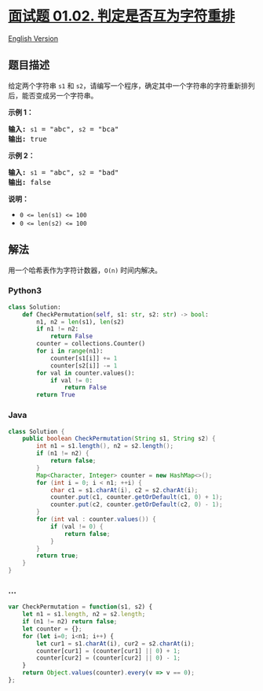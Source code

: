 # [面试题 01.02. 判定是否互为字符重排](https://leetcode-cn.com/problems/check-permutation-lcci)

[English Version](/lcci/01.02.Check%20Permutation/README_EN.md)

## 题目描述

<!-- 这里写题目描述 -->
<p>给定两个字符串 <code>s1</code> 和 <code>s2</code>，请编写一个程序，确定其中一个字符串的字符重新排列后，能否变成另一个字符串。</p>

<p><strong>示例 1：</strong></p>

<pre><strong>输入:</strong> <code>s1</code> = &quot;abc&quot;, <code>s2</code> = &quot;bca&quot;
<strong>输出:</strong> true 
</pre>

<p><strong>示例 2：</strong></p>

<pre><strong>输入:</strong> <code>s1</code> = &quot;abc&quot;, <code>s2</code> = &quot;bad&quot;
<strong>输出:</strong> false
</pre>

<p><strong>说明：</strong></p>

<ul>
	<li><code>0 &lt;= len(s1) &lt;= 100 </code></li>
	<li><code>0 &lt;= len(s2) &lt;= 100 </code></li>
</ul>

## 解法

<!-- 这里可写通用的实现逻辑 -->

用一个哈希表作为字符计数器，`O(n)` 时间内解决。

<!-- tabs:start -->

### **Python3**

<!-- 这里可写当前语言的特殊实现逻辑 -->

```python
class Solution:
    def CheckPermutation(self, s1: str, s2: str) -> bool:
        n1, n2 = len(s1), len(s2)
        if n1 != n2:
            return False
        counter = collections.Counter()
        for i in range(n1):
            counter[s1[i]] += 1
            counter[s2[i]] -= 1
        for val in counter.values():
            if val != 0:
                return False
        return True
```

### **Java**

<!-- 这里可写当前语言的特殊实现逻辑 -->

```java
class Solution {
    public boolean CheckPermutation(String s1, String s2) {
        int n1 = s1.length(), n2 = s2.length();
        if (n1 != n2) {
            return false;
        }
        Map<Character, Integer> counter = new HashMap<>();
        for (int i = 0; i < n1; ++i) {
            char c1 = s1.charAt(i), c2 = s2.charAt(i);
            counter.put(c1, counter.getOrDefault(c1, 0) + 1);
            counter.put(c2, counter.getOrDefault(c2, 0) - 1);
        }
        for (int val : counter.values()) {
            if (val != 0) {
                return false;
            }
        }
        return true;
    }
}
```

### **...**

```javascript
var CheckPermutation = function(s1, s2) {
    let n1 = s1.length, n2 = s2.length;
    if (n1 != n2) return false;
    let counter = {};
    for (let i=0; i<n1; i++) {
        let cur1 = s1.charAt(i), cur2 = s2.charAt(i);
        counter[cur1] = (counter[cur1] || 0) + 1;
        counter[cur2] = (counter[cur2] || 0) - 1;
    }
    return Object.values(counter).every(v => v == 0);
};
```

<!-- tabs:end -->
